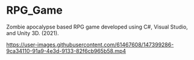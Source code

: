 # RPG_Game
Zombie apocalypse based RPG game developed using C#, Visual Studio, and Unity 3D. (2021).


https://user-images.githubusercontent.com/61467608/147399286-9ca34110-91a9-4e3d-9133-82f6cb965b58.mp4

